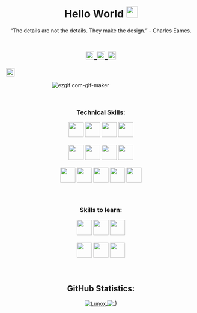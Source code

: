  <!-- Title -->
<h1 align="center">Hello World 
  <img src="https://raw.githubusercontent.com/iampavangandhi/iampavangandhi/master/gifs/Hi.gif" 
       width="30px">
  </h2></h1>
  
<!-- Quote -->
<p align="center">“The details are not the details. They make the design.” - Charles Eames.
  
 <!-- Social Network -->
<h1 align="center">
<a href="https://www.instagram.com/lunox.code/">
  <img align="center" 
       alt="sole instragram"
       width="22px" 
       src="https://user-images.githubusercontent.com/55005374/103146167-0b04ac00-470b-11eb-84fc-db4b7299e4ef.png" />
  </a>
  
<a href="https://www.linkedin.com/in/solepriano">
  <img align="center" 
       alt="Linkdein" 
       width="22px" 
       src="https://user-images.githubusercontent.com/55005374/103146171-312a4c00-470b-11eb-8839-992580bb8206.png" />
  </a>

<a href="mailto: soledadpriano@gmail.com">
  <img align="center" 
       alt="Gmail" 
       width="22px"
       src="https://user-images.githubusercontent.com/55005374/103146250-0d1b3a80-470c-11eb-8ead-a92232d45d6e.png" />
  </a>
</h1>

<a href="https://www.behance.net/soleadadpriano?isa0=1">
  <img align="center" 
       alt="Behance" 
       width="22px"
       src="https://user-images.githubusercontent.com/79757978/124381571-24d70b00-dcbb-11eb-855f-89fbd0df9ae6.png" />
  </a>
</h1>



<!-- Background -->

<!-- I do add this "&nbsp;" because I can't center the GIFT, let me know if you know how do it -->
&nbsp;&nbsp;&nbsp;&nbsp;&nbsp;&nbsp;&nbsp;&nbsp;&nbsp;&nbsp;&nbsp;&nbsp;&nbsp;&nbsp;&nbsp;&nbsp;&nbsp;&nbsp;&nbsp;&nbsp;&nbsp;&nbsp;&nbsp;&nbsp;&nbsp;&nbsp;&nbsp;&nbsp;&nbsp;&nbsp;
![ezgif com-gif-maker](https://user-images.githubusercontent.com/79757978/124383569-1988dd00-dcc5-11eb-8f65-c33da881b474.gif)

&nbsp;

<!-- Technical Skills -->
<p><H3 align="center"><strong> Technical Skills: 

</strong></p>
 
 <code><img height="40" src="https://user-images.githubusercontent.com/79757978/124381659-8d25ec80-dcbb-11eb-9de5-136446217d58.png"></code><!--HTML-->
 <code><img height="40" src="https://user-images.githubusercontent.com/79757978/124381698-cf4f2e00-dcbb-11eb-83c8-61f4cc018f08.png"></code><!--CSS-->
 <code><img height="40" src="https://user-images.githubusercontent.com/79757978/124381743-0b828e80-dcbc-11eb-8ec3-8872c5e73a9d.png"></code><!--SASS-->
 <code><img height="40" src="https://user-images.githubusercontent.com/79757978/124381795-42f13b00-dcbc-11eb-9881-ae68fede9d62.png"></code><!--Worpress-->
 
 <code><img height="40" src="https://user-images.githubusercontent.com/79757978/124381889-a5e2d200-dcbc-11eb-8d8f-5cd541e26642.png"></code><!--Visual Studio Code-->
 <code><img height="40" src="https://user-images.githubusercontent.com/79757978/124382354-e3485f00-dcbe-11eb-8243-77e22fa98b84.png"></code><!--Filezilla-->
 <code><img height="40" src="https://user-images.githubusercontent.com/79757978/124381962-0114c480-dcbd-11eb-9f42-f89a5f0de8cc.png"></code><!--Windows-->
 <code><img height="40" src="https://user-images.githubusercontent.com/79757978/124382070-6c5e9680-dcbd-11eb-8fca-2308fd29d6eb.png"></code><!--Google Drive-->
 
 <code><img height="40" src="https://user-images.githubusercontent.com/79757978/124380907-6796e400-dcb7-11eb-9d14-b5325040e0bf.png"></code><!--PS-->
 <code><img height="40" src="https://user-images.githubusercontent.com/79757978/124381032-484c8680-dcb8-11eb-95d0-f46acb60bc40.png"></code><!--AI--> 
 <code><img height="40" src="https://user-images.githubusercontent.com/79757978/124381456-9c586a80-dcba-11eb-8cca-ef492bc9ecbf.png"></code><!--XD-->
 <code><img height="40" src="https://user-images.githubusercontent.com/79757978/124381394-38ce3d00-dcba-11eb-93dd-1f0e6c0dd87f.png"></code><!--CorelDraw-->
 <code><img height="40" src="https://user-images.githubusercontent.com/79757978/124381395-3966d380-dcba-11eb-9f43-c63c0dd764b1.png"></code><!--Autocad-->

</p>
&nbsp; 

<!-- Skills to learn -->
<p><H3 align="center"><strong>Skills to learn: 
 </strong></p>
  
 <code><img height="40" src="https://user-images.githubusercontent.com/79757978/124382140-d37c4b00-dcbd-11eb-88dc-25e9c35c3eda.png"></code> <!--JS-->
 <code><img height="40" src="https://user-images.githubusercontent.com/79757978/124382161-e8f17500-dcbd-11eb-928a-5306a6c6520d.png"></code> <!--Phyton-->
 <code><img height="40" src="https://user-images.githubusercontent.com/79757978/124382184-06264380-dcbe-11eb-9c78-18dda1e775b6.png"></code> <!--Android--> 
 
 <code><img height="40" src="https://user-images.githubusercontent.com/79757978/124382217-32da5b00-dcbe-11eb-8ecd-1e14a98c0def.png"></code> <!--MySql-->
 <code><img height="40" src="https://user-images.githubusercontent.com/79757978/124382313-a8dec200-dcbe-11eb-8399-218ad6acaa49.png"></code> <!--PHP-->
 <code><img height="40" src="https://user-images.githubusercontent.com/79757978/124382274-76cd6000-dcbe-11eb-8cbd-78d4577e0acf.png"></code> <!--Node-->


  </p>
                                                                                                                                   
 &nbsp;

<!-- GitHub Stats -->
<H2 align="center"><strong>GitHub Statistics: 
 
  </strong>
</H2>
    <p align="center">
      <div align="center">
    </p>
  
<a href="https://github.com/SoleP?tab=repositories">
  <img align="center" 
       src="https://camo.githubusercontent.com/ed91310340bcc4d8e7239c460d42a5bf81fb688bb6f5b7fb48ec31d320180cb3/68747470733a2f2f6769746875622d726561646d652d73746174732e76657263656c2e6170702f6170693f757365726e616d653d616e7572616768617a72612673686f775f69636f6e733d7472756526686964653d636f6e74726962732c7072732663616368655f7365636f6e64733d3836343030267468656d653d7675652d6461726b" 
       alt='Lunox's favorite languages" />
</a>
  
<a href="https://github.com/SoleP">
  <img align="center"
       src="https://github-readme-stats.vercel.app/api?username=Lunox-code&show_icons=true&hide=contribs,prs&cache_seconds=86400&theme=nord" />
</a>
}
